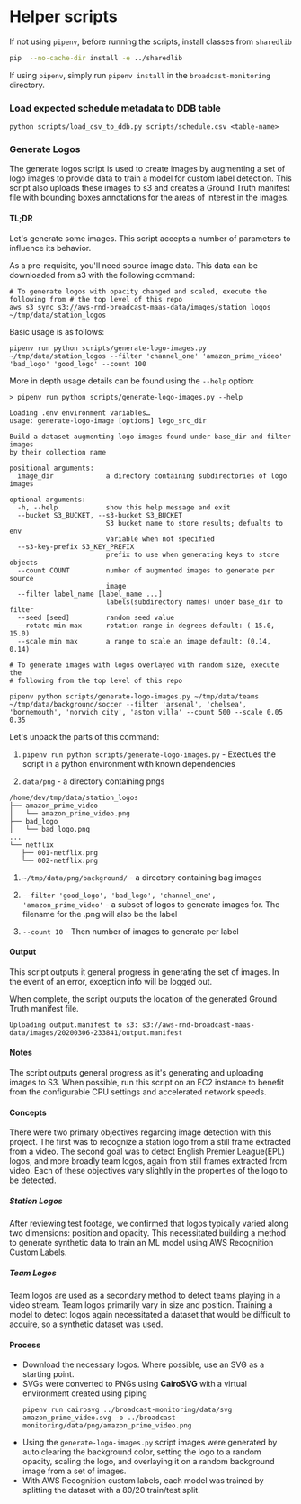 # Helper scripts

If not using `pipenv`, before running the scripts, install classes from `sharedlib`

```bash
pip  --no-cache-dir install -e ../sharedlib
```

If using `pipenv`, simply run `pipenv install` in the `broadcast-monitoring` directory.

### Load expected schedule metadata to DDB table

```shell script
python scripts/load_csv_to_ddb.py scripts/schedule.csv <table-name>
```

### Generate Logos

The generate logos script is used to create images by augmenting a set of logo images to provide data to train a model for custom label detection. This script also uploads these images to s3 and creates a Ground Truth manifest file with bounding boxes annotations for the areas of interest in the images.

#### TL;DR

Let's generate some images. This script accepts a number of parameters to influence its behavior.

As a pre-requisite, you'll need source image data. This data can be downloaded from s3 with the following command:

```shell
# To generate logos with opacity changed and scaled, execute the following from # the top level of this repo
aws s3 sync s3://aws-rnd-broadcast-maas-data/images/station_logos ~/tmp/data/station_logos
```

Basic usage is as follows:

```
pipenv run python scripts/generate-logo-images.py ~/tmp/data/station_logos --filter 'channel_one' 'amazon_prime_video' 'bad_logo' 'good_logo' --count 100
```

More in depth usage details can be found using the `--help` option:

```
> pipenv run python scripts/generate-logo-images.py --help

Loading .env environment variables…
usage: generate-logo-image [options] logo_src_dir

Build a dataset augmenting logo images found under base_dir and filter images
by their collection name

positional arguments:
  image_dir             a directory containing subdirectories of logo images

optional arguments:
  -h, --help            show this help message and exit
  --bucket S3_BUCKET, --s3-bucket S3_BUCKET
                        S3 bucket name to store results; defualts to env
                        variable when not specified
  --s3-key-prefix S3_KEY_PREFIX
                        prefix to use when generating keys to store objects
  --count COUNT         number of augmented images to generate per source
                        image
  --filter label_name [label_name ...]
                        labels(subdirectory names) under base_dir to filter
  --seed [seed]         random seed value
  --rotate min max      rotation range in degrees default: (-15.0, 15.0)
  --scale min max       a range to scale an image default: (0.14, 0.14)

```

```shell
# To generate images with logos overlayed with random size, execute the
# following from the top level of this repo

pipenv python scripts/generate-logo-images.py ~/tmp/data/teams ~/tmp/data/background/soccer --filter 'arsenal', 'chelsea', 'bornemouth', 'norwich_city', 'aston_villa' --count 500 --scale 0.05 0.35
```

Let's unpack the parts of this command:

1. `pipenv run python scripts/generate-logo-images.py` - Exectues the script in a python environment with known dependencies

1. `data/png` - a directory containing pngs

```
/home/dev/tmp/data/station_logos
├── amazon_prime_video
│   └── amazon_prime_video.png
├── bad_logo
│   └── bad_logo.png
...
└── netflix
   ├── 001-netflix.png
   └── 002-netflix.png
```

1. `~/tmp/data/png/background/` - a directory containing bag images

1. `--filter 'good_logo', 'bad_logo', 'channel_one', 'amazon_prime_video'` - a subset of logos to generate images for. The filename for the .png will also be the label

1. `--count 10` - Then number of images to generate per label

#### Output

This script outputs it general progress in generating the set of images. In the event of an error, exception info will be logged out.

When complete, the script outputs the location of the generated Ground Truth manifest file.

```script
Uploading output.manifest to s3: s3://aws-rnd-broadcast-maas-data/images/20200306-233841/output.manifest
```

#### Notes

The script outputs general progress as it's generating and uploading images to S3. When possible, run this script on an EC2 instance to benefit from the configurable CPU settings and accelerated network speeds.

#### Concepts

There were two primary objectives regarding image detection with this project. The first was to recognize a station logo from a still frame extracted from a video. The second goal was to detect English Premier League(EPL) logos, and more broadly team logos, again from still frames extracted from video. Each of these objectives vary slightly in the properties of the logo to be detected.

##### Station Logos

After reviewing test footage, we confirmed that logos typically varied along two dimensions: position and opacity. This necessitated building a method to generate synthetic data to train an ML model using AWS Recognition Custom Labels.

##### Team Logos

Team logos are used as a secondary method to detect teams playing in a video stream. Team logos primarily vary in size and position. Training a model to detect logos again necessitated a dataset that would be difficult to acquire, so a synthetic dataset was used.

#### Process

- Download the necessary logos. Where possible, use an SVG as a starting point.
- SVGs were converted to PNGs using **CairoSVG** with a virtual environment created using piping
  ```
  pipenv run cairosvg ../broadcast-monitoring/data/svg amazon_prime_video.svg -o ../broadcast-monitoring/data/png/amazon_prime_video.png
  ```
- Using the `generate-logo-images.py` script images were generated by auto clearing the background color, setting the logo to a random opacity, scaling the logo, and overlaying it on a random background image from a set of images.
- With AWS Recognition custom labels, each model was trained by splitting the dataset with a 80/20 train/test split.
